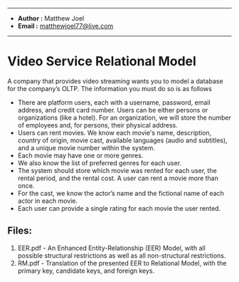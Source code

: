 *******************************************************
*  **Author    :**  Matthew Joel       
*  **Email     :**  matthewjoel77@live.com             
*******************************************************

# Video Service Relational Model

A company that provides video streaming wants you to model a database for the company’s
OLTP. The information you must do so is as follows

* There are platform users, each with a username, password, email address, and credit card
number. Users can be either persons or organizations (like a hotel). For an organization, we will
store the number of employees and, for persons, their physical address.
* Users can rent movies. We know each movie's name, description, country of origin, movie cast,
available languages (audio and subtitles), and a unique movie number within the system.
* Each movie may have one or more genres.
* We also know the list of preferred genres for each user.
* The system should store which movie was rented for each user, the rental period, and the rental
cost. A user can rent a movie more than once.
* For the cast, we know the actor’s name and the fictional name of each actor in each movie.
* Each user can provide a single rating for each movie the user rented.
## Files:
1) EER.pdf - An Enhanced Entity-Relationship (EER) Model, with all possible structural
restrictions as well as all non-structural restrictions.
2) RM.pdf - Translation of the presented EER to Relational Model, with the primary key, candidate keys, and foreign keys.